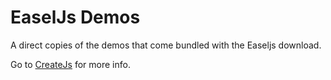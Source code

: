 EaselJs Demos
==========

A direct copies of the demos that come bundled with the Easeljs download.

Go to [CreateJs](http://www.createjs.com) for more info.

